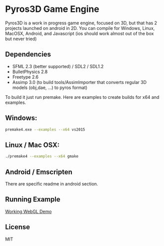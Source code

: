 # Pyros3D Game Engine

Pyros3D is a work in progress game engine, focused on 3D, but that has 2 projects launched on android in 2D.
You can compile for Windows, Linux, MacOSX, Android, and Javascript (ios should work almost out of the box but never tried)

## Dependencies
- SFML 2.3 (better supported) / SDL2 / SDL1.2
- BulletPhysics 2.8
- Freetype 2.6
- Assimp 3.0 (to build tools/AssimImporter that converts regular 3D models (obj,dae, ...) to pyros format)

To build it just run premake. Here are examples to create builds for x64 and examples.

## Windows:
```sh
premake4.exe --examples --x64 vs2015
```

## Linux / Mac OSX:
```sh
./premake4 --examples --x64 gmake
```

## Android / Emscripten
There are specific readme in android section.

## Running Example
[Working WebGL Demo](http://duartepeixinho.com/pyrosjs/)

License
----

MIT